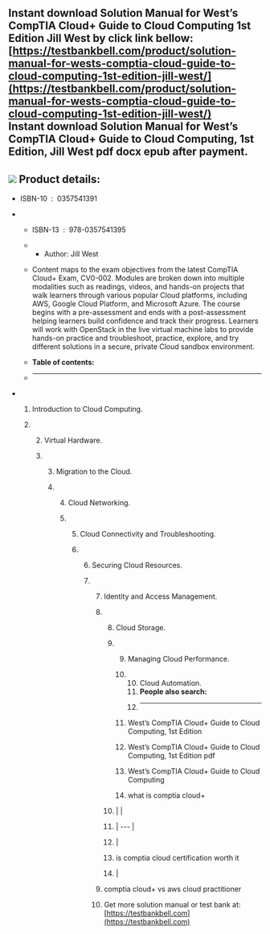 Instant download **Solution Manual for West’s CompTIA Cloud+ Guide to Cloud Computing 1st Edition Jill West** by click link bellow:  
[https://testbankbell.com/product/solution-manual-for-wests-comptia-cloud-guide-to-cloud-computing-1st-edition-jill-west/](https://testbankbell.com/product/solution-manual-for-wests-comptia-cloud-guide-to-cloud-computing-1st-edition-jill-west/)  
**Instant download Solution Manual for West’s CompTIA Cloud+ Guide to Cloud Computing, 1st Edition, Jill West pdf docx epub after payment.**
--------------------------------------------------------------------------------------------------------------------------------------------


![](https://testbankbell.com/wp-content/uploads/2023/05/9780357114254_SolutionManual.jpg)
**Product details:**
--------------------


* ISBN-10 ‏ : ‎ 0357541391
* * ISBN-13 ‏ : ‎ 978-0357541395
  * * Author: Jill West
   
  * Content maps to the exam objectives from the latest CompTIA Cloud+ Exam, CV0-002. Modules are broken down into multiple modalities such as readings, videos, and hands-on projects that walk learners through various popular Cloud platforms, including AWS, Google Cloud Platform, and Microsoft Azure. The course begins with a pre-assessment and ends with a post-assessment helping learners build confidence and track their progress. Learners will work with OpenStack in the live virtual machine labs to provide hands-on practice and troubleshoot, practice, explore, and try different solutions in a secure, private Cloud sandbox environment.
  * **Table of contents:**
  * ----------------------
 
* 1. Introduction to Cloud Computing.
 
  2. 2. Virtual Hardware.
    
     3. 3. Migration to the Cloud.
       
        4. 4. Cloud Networking.
          
           5. 5. Cloud Connectivity and Troubleshooting.
             
              6. 6. Securing Cloud Resources.
                
                 7. 7. Identity and Access Management.
                   
                    8. 8. Cloud Storage.
                      
                       9. 9. Managing Cloud Performance.
                         
                          10. 10. Cloud Automation.
                              11. **People also search:**
                              12. -----------------------
                             
                          11. West’s CompTIA Cloud+ Guide to Cloud Computing, 1st Edition
                         
                          12. West’s CompTIA Cloud+ Guide to Cloud Computing, 1st Edition pdf
                         
                          13. West’s CompTIA Cloud+ Guide to Cloud Computing
                         
                          14. what is comptia cloud+
                         
                       10. |  |
                       11. | --- |
                       12. |
                       13. is comptia cloud certification worth it
                       14.  |
                      
                    9. comptia cloud+ vs aws cloud practitioner
                    10.  Get more solution manual or test bank at: [https://testbankbell.com](https://testbankbell.com)
